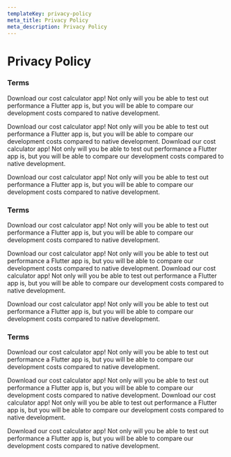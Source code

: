 ```yaml
---
templateKey: privacy-policy
meta_title: Privacy Policy
meta_description: Privacy Policy
---
```

# Privacy Policy

### Terms

Download our cost calculator app! Not only will you be able to test out performance a Flutter app is, but you will be able to compare our development costs compared to native development.

Download our cost calculator app! Not only will you be able to test out performance a Flutter app is, but you will be able to compare our development costs compared to native development.
Download our cost calculator app! Not only will you be able to test out performance a Flutter app is, but you will be able to compare our development costs compared to native development.

Download our cost calculator app! Not only will you be able to test out performance a Flutter app is, but you will be able to compare our development costs compared to native development.

### Terms

Download our cost calculator app! Not only will you be able to test out performance a Flutter app is, but you will be able to compare our development costs compared to native development.

Download our cost calculator app! Not only will you be able to test out performance a Flutter app is, but you will be able to compare our development costs compared to native development.
Download our cost calculator app! Not only will you be able to test out performance a Flutter app is, but you will be able to compare our development costs compared to native development.

Download our cost calculator app! Not only will you be able to test out performance a Flutter app is, but you will be able to compare our development costs compared to native development.

### Terms

Download our cost calculator app! Not only will you be able to test out performance a Flutter app is, but you will be able to compare our development costs compared to native development.

Download our cost calculator app! Not only will you be able to test out performance a Flutter app is, but you will be able to compare our development costs compared to native development.
Download our cost calculator app! Not only will you be able to test out performance a Flutter app is, but you will be able to compare our development costs compared to native development.

Download our cost calculator app! Not only will you be able to test out performance a Flutter app is, but you will be able to compare our development costs compared to native development.